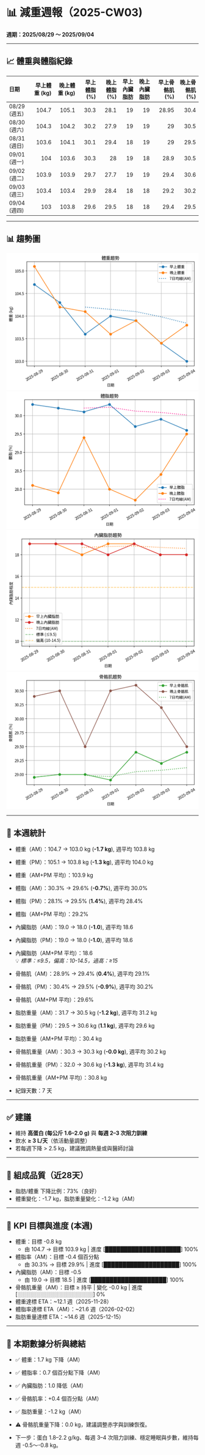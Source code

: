 # 📊 減重週報（2025-CW03)

**週期：2025/08/29 ～ 2025/09/04**  

---

## 📈 體重與體脂紀錄

| 日期         |   早上體重 (kg) |   晚上體重 (kg) |   早上體脂 (%) |   晚上體脂 (%) |   早上內臟脂肪 |   晚上內臟脂肪 |   早上骨骼肌 (%) |   晚上骨骼肌 (%) |
|:-------------|----------------:|----------------:|---------------:|---------------:|---------------:|---------------:|-----------------:|-----------------:|
| 08/29 (週五) |           104.7 |           105.1 |           30.3 |           28.1 |             19 |             19 |            28.95 |             30.4 |
| 08/30 (週六) |           104.3 |           104.2 |           30.2 |           27.9 |             19 |             19 |            29    |             30.5 |
| 08/31 (週日) |           103.6 |           104.1 |           30.1 |           29.4 |             18 |             19 |            29    |             29.5 |
| 09/01 (週一) |           104   |           103.6 |           30.3 |           28   |             19 |             18 |            28.9  |             30.5 |
| 09/02 (週二) |           103.9 |           103.9 |           29.7 |           27.7 |             19 |             19 |            29.4  |             30.6 |
| 09/03 (週三) |           103.4 |           103.4 |           29.9 |           28.4 |             18 |             18 |            29.2  |             30.2 |
| 09/04 (週四) |           103   |           103.8 |           29.6 |           29.5 |             18 |             18 |            29.4  |             29.5 |

---

## 📊 趨勢圖

![體重趨勢](2025-CW03_weight_trend.png)
![體脂率趨勢](2025-CW03_bodyfat_trend.png)
![內臟脂肪趨勢](2025-CW03_visceral_fat_trend.png)
![骨骼肌趨勢](2025-CW03_muscle_trend.png)

---

## 📌 本週統計

- 體重（AM）：104.7 → 103.0 kg  (**-1.7 kg**), 週平均 103.8 kg  
- 體重（PM）：105.1 → 103.8 kg  (**-1.3 kg**), 週平均 104.0 kg  
- 體重（AM+PM 平均）：103.9 kg  

- 體脂（AM）：30.3% → 29.6%  (**-0.7%**), 週平均 30.0%  
- 體脂（PM）：28.1% → 29.5%  (**1.4%**), 週平均 28.4%  
- 體脂（AM+PM 平均）：29.2%  

- 內臟脂肪（AM）：19.0 → 18.0  (**-1.0**), 週平均 18.6  
- 內臟脂肪（PM）：19.0 → 18.0  (**-1.0**), 週平均 18.6  
- 內臟脂肪（AM+PM 平均）：18.6  
  💡 *標準：≤9.5，偏高：10-14.5，過高：≥15*  

- 骨骼肌（AM）：28.9% → 29.4%  (**0.4%**), 週平均 29.1%  
- 骨骼肌（PM）：30.4% → 29.5%  (**-0.9%**), 週平均 30.2%  
- 骨骼肌（AM+PM 平均）：29.6%  

- 脂肪重量（AM）：31.7 → 30.5 kg  (**-1.2 kg**), 週平均 31.2 kg  
- 脂肪重量（PM）：29.5 → 30.6 kg  (**1.1 kg**), 週平均 29.6 kg  
- 脂肪重量（AM+PM 平均）：30.4 kg  

- 骨骼肌重量（AM）：30.3 → 30.3 kg  (**-0.0 kg**), 週平均 30.2 kg  
- 骨骼肌重量（PM）：32.0 → 30.6 kg  (**-1.3 kg**), 週平均 31.4 kg  
- 骨骼肌重量（AM+PM 平均）：30.8 kg  

- 紀錄天數：7 天

---

## ✅ 建議
- 維持 **高蛋白 (每公斤 1.6–2.0 g)** 與 **每週 2–3 次阻力訓練**  
- 飲水 **≥ 3 L/天**（依活動量調整）  
- 若每週下降 > 2.5 kg，建議微調熱量或與醫師討論  

---

## 🧪 組成品質（近28天）

- 脂肪/體重 下降比例：73%（良好）  
- 體重變化：-1.7 kg，脂肪重量變化：-1.2 kg（AM）  

---

## 🎯 KPI 目標與進度 (本週)

- 體重：目標 -0.8 kg  
  - 由 104.7 → 目標 103.9 kg  | 進度 [████████████████████] 100%  
- 體脂率（AM）：目標 -0.4 個百分點  
  - 由 30.3% → 目標 29.9%  | 進度 [████████████████████] 100%  
- 內臟脂肪（AM）：目標 -0.5  
  - 由 19.0 → 目標 18.5  | 進度 [████████████████████] 100%  
- 骨骼肌重量（AM）：目標 ≥ 持平  | 變化 -0.0 kg  | 進度 [░░░░░░░░░░░░░░░░░░░░] 0%  
- 體重達標 ETA：~12.1 週（2025-11-28）  
- 體脂率達標 ETA（AM）：~21.6 週（2026-02-02）  
- 脂肪重量達標 ETA：~14.6 週（2025-12-15）  

---

## 🧠 本期數據分析與總結

- ✅ 體重：1.7 kg 下降（AM）
- ✅ 體脂率：0.7 個百分點下降（AM）
- ✅ 內臟脂肪：1.0 降低（AM）
- ✅ 骨骼肌率：+0.4 個百分點（AM）
- ✅ 脂肪重量：-1.2 kg（AM）
- ⚠️ 骨骼肌重量下降：0.0 kg，建議調整赤字與訓練恢復。

- 下一步：蛋白 1.8–2.2 g/kg、每週 3–4 次阻力訓練、穩定睡眠與步數，維持每週 -0.5～-0.8 kg。
